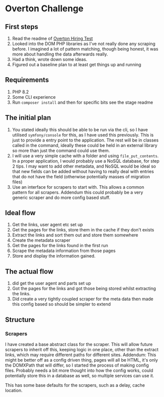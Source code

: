 # Overton Challenge

## First steps
1. Read the readme of [Overton Hiring Test](https://github.com/overtonpolicy/Overton-PHP-code-test)
2. Looked into the DOM PHP libraries as I've not really done any scraping before. I imagined a lot of pattern matching, though being honest, it was more about handling the data afterwards really.
3. Had a think, wrote down some ideas.
4. Figured out a baseline plan to at least get things up and running

## Requirements
1. PHP 8.2
2. Some CLI experience
3. Run `composer install` and then for specific bits see the stage readme

## The initial plan
1. You stated ideally this should be able to be run via the cli, so I have utilised `symfony/console` for this, as I have used this previously. This is just to provide a entry point to the application. The rest will be in classes called in the command, ideally these could be held in an external library so more than just the command could use them.
2. I will use a very simple cache with a folder and using `file_put_contents`. In a proper application, I would probably use a NoSQL database, for step 2 tips. I may want to add other metadata, and NoSQL would be ideal so that new fields can be added without having to really deal with entries that do not have the field (otherwise potentially masses of migration files)
3. Use an interface for scrapers to start with. This allows a common pattern for all scrapers. Addendum this could probably be a very generic scraper and do more config based stuff.


## Ideal flow
1. Get the links, user agent etc set up 
2. Get the pages for the links, store them in the cache if they don't exists
3. Extract the links and sort them out and store them somewhere
3. Create the metadata scraper
4. Get the pages for the links found in the first run
5. Scrape the metadata information from those pages
6. Store and display the information gained.

## The actual flow
1. did get the user agent and parts set up
2. Got the pages for the links and got those being stored whilst extracting the links.
3. Did create a very tightly coupled scraper for the meta data then made this config based so should be simpler to extend

## Structure
### Scrapers
I have created a base abstract class for the scraper. This will allow future scrapers to inherit off this, keeping logic in one place, other than the extract links, which may require different paths for different sites. Addendum: This might be better off as a config driven thing, pages will all be HTML, it's only the DOMXPath that will differ, so I started the process of making config files. 
Probably needs a bit more thought into how the config works, could potentially store this in a database as well, so multiple services can use it.

This has some base defaults for the scrapers, such as a delay, cache location.




